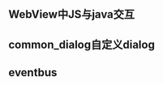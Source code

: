 ## WebView中JS与java交互 ##

## common_dialog自定义dialog ##

## eventbus ##
    
      
      
  
         	        
